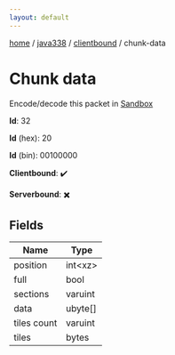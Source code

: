 ```yaml
---
layout: default
---
```


[home](/)  /  [java338](/protocol/java338)  /  [clientbound](/protocol/java338/clientbound)  /  chunk-data

# Chunk data

Encode/decode this packet in [Sandbox](../../../sandbox/java338#clientbound.chunk_data)

**Id**: 32

**Id** (hex): 20

**Id** (bin): 00100000

**Clientbound**: ✔️

**Serverbound**: ✖️

## Fields

Name | Type
---|---
position | int&lt;xz&gt;
full | bool
sections | varuint
data | ubyte[]
tiles count | varuint
tiles | bytes

